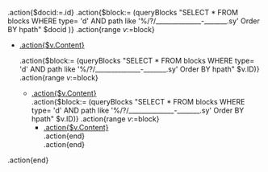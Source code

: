 .action{$docid:=.id}
.action{$block:= (queryBlocks "SELECT * FROM blocks WHERE type= 'd' AND path like '%/?/______________-_______.sy' Order BY hpath" $docid )}
.action{range $v:=$block} 
- [.action{$v.Content}](siyuan://block/.action{$v.ID})


    .action{$block:= (queryBlocks "SELECT * FROM blocks WHERE type= 'd' AND path like '%/?/______________-_______.sy' Order BY hpath" $v.ID)}
    .action{range $v:=$block}
    - [.action{$v.Content}](siyuan://block/.action{$v.ID})    
        .action{$block:= (queryBlocks "SELECT * FROM blocks WHERE type= 'd' AND path like '%/?/______________-_______.sy' Order BY hpath" $v.ID)}
        .action{range $v:=$block}
        - [.action{$v.Content}](siyuan://block/.action{$v.ID})             
        .action{end}         
    .action{end}
              
.action{end}


